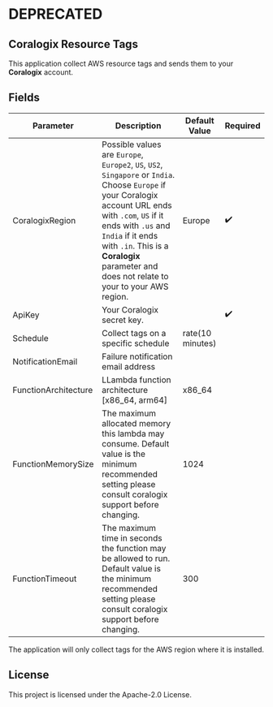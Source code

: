 # DEPRECATED

## Coralogix Resource Tags

This application collect AWS resource tags and sends them to your **Coralogix** account.

## Fields 

| Parameter | Description | Default Value | Required |
|---|---|---|---|
| CoralogixRegion |  Possible values are `Europe`, `Europe2`, `US`, `US2`, `Singapore` or `India`. Choose `Europe` if your Coralogix account URL ends with `.com`, `US` if it ends with `.us` and `India` if it ends with `.in`. This is a **Coralogix** parameter and does not relate to your to your AWS region. | Europe | :heavy_check_mark: |
| ApiKey |  Your Coralogix secret key. |  | :heavy_check_mark: |
| Schedule | Collect tags on a specific schedule | rate(10 minutes) ||
| NotificationEmail | Failure notification email address | | |
| FunctionArchitecture | LLambda function architecture [x86_64, arm64] | x86_64 | |
| FunctionMemorySize | The maximum allocated memory this lambda may consume. Default value is the minimum recommended setting please consult coralogix support before changing. | 1024 |  |
| FunctionTimeout | The maximum time in seconds the function may be allowed to run. Default value is the minimum recommended setting please consult coralogix support before changing. | 300 |  |

The application will only collect tags for the AWS region where it is installed.

## License

This project is licensed under the Apache-2.0 License.
